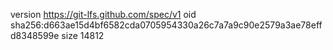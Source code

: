 version https://git-lfs.github.com/spec/v1
oid sha256:d663ae15d4bf6582cda0705954330a26c7a7a9c90e2579a3ae78effd8348599e
size 14812
